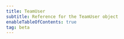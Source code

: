 ```yaml
---
title: TeamUser
subtitle: Reference for the TeamUser object
enableTableOfContents: true
tag: beta
---
```


<SdkTeamUser sdkName="React" /> 